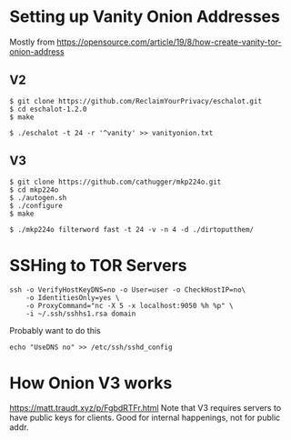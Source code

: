 <!-- TITLE: Tor -->
<!-- SUBTITLE: A quick summary of Tor -->

# Setting up Vanity Onion Addresses
Mostly from https://opensource.com/article/19/8/how-create-vanity-tor-onion-address
## V2
```
$ git clone https://github.com/ReclaimYourPrivacy/eschalot.git
$ cd eschalot-1.2.0
$ make

$ ./eschalot -t 24 -r '^vanity' >> vanityonion.txt
```
## V3
```
$ git clone https://github.com/cathugger/mkp224o.git
$ cd mkp224o
$ ./autogen.sh
$ ./configure
$ make

$ ./mkp224o filterword fast -t 24 -v -n 4 -d ./dirtoputthem/

```

# SSHing to TOR Servers
```
ssh -o VerifyHostKeyDNS=no -o User=user -o CheckHostIP=no\
    -o IdentitiesOnly=yes \
    -o ProxyCommand="nc -X 5 -x localhost:9050 %h %p" \
    -i ~/.ssh/sshhs1.rsa domain
```


Probably want to do this
```
echo "UseDNS no" >> /etc/ssh/sshd_config
```

# How Onion V3 works
https://matt.traudt.xyz/p/FgbdRTFr.html
Note that V3 requires servers to have public keys for clients.  Good for internal happenings, not for public addr.

